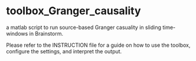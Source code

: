 # toolbox_Granger_causality
a matlab script to run source-based Granger casuality in sliding time-windows in Brainstorm.

Please refer to the INSTRUCTION file for a guide on how to use the toolbox, configure the settings, and interpret the output.
